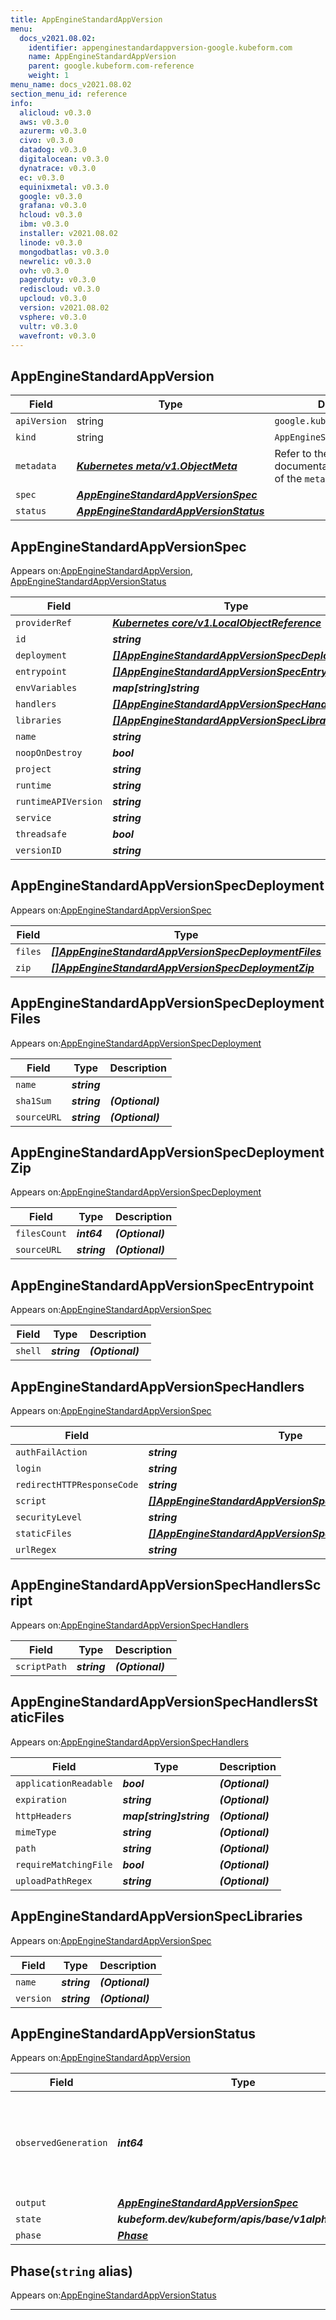 ```yaml
---
title: AppEngineStandardAppVersion
menu:
  docs_v2021.08.02:
    identifier: appenginestandardappversion-google.kubeform.com
    name: AppEngineStandardAppVersion
    parent: google.kubeform.com-reference
    weight: 1
menu_name: docs_v2021.08.02
section_menu_id: reference
info:
  alicloud: v0.3.0
  aws: v0.3.0
  azurerm: v0.3.0
  civo: v0.3.0
  datadog: v0.3.0
  digitalocean: v0.3.0
  dynatrace: v0.3.0
  ec: v0.3.0
  equinixmetal: v0.3.0
  google: v0.3.0
  grafana: v0.3.0
  hcloud: v0.3.0
  ibm: v0.3.0
  installer: v2021.08.02
  linode: v0.3.0
  mongodbatlas: v0.3.0
  newrelic: v0.3.0
  ovh: v0.3.0
  pagerduty: v0.3.0
  rediscloud: v0.3.0
  upcloud: v0.3.0
  version: v2021.08.02
  vsphere: v0.3.0
  vultr: v0.3.0
  wavefront: v0.3.0
---
```


## AppEngineStandardAppVersion
| Field | Type | Description |
| ------ | ----- | ----------- |
| `apiVersion` | string | `google.kubeform.com/v1alpha1` |
|    `kind` | string | `AppEngineStandardAppVersion` |
| `metadata` | ***[Kubernetes meta/v1.ObjectMeta](https://v1-18.docs.kubernetes.io/docs/reference/generated/kubernetes-api/v1.18/#objectmeta-v1-meta)***|Refer to the Kubernetes API documentation for the fields of the `metadata` field.|
| `spec` | ***[AppEngineStandardAppVersionSpec](#appenginestandardappversionspec)***||
| `status` | ***[AppEngineStandardAppVersionStatus](#appenginestandardappversionstatus)***||
## AppEngineStandardAppVersionSpec

Appears on:[AppEngineStandardAppVersion](#appenginestandardappversion), [AppEngineStandardAppVersionStatus](#appenginestandardappversionstatus)

| Field | Type | Description |
| ------ | ----- | ----------- |
| `providerRef` | ***[Kubernetes core/v1.LocalObjectReference](https://v1-18.docs.kubernetes.io/docs/reference/generated/kubernetes-api/v1.18/#localobjectreference-v1-core)***||
| `id` | ***string***||
| `deployment` | ***[[]AppEngineStandardAppVersionSpecDeployment](#appenginestandardappversionspecdeployment)***| ***(Optional)*** |
| `entrypoint` | ***[[]AppEngineStandardAppVersionSpecEntrypoint](#appenginestandardappversionspecentrypoint)***| ***(Optional)*** |
| `envVariables` | ***map[string]string***| ***(Optional)*** |
| `handlers` | ***[[]AppEngineStandardAppVersionSpecHandlers](#appenginestandardappversionspechandlers)***| ***(Optional)*** |
| `libraries` | ***[[]AppEngineStandardAppVersionSpecLibraries](#appenginestandardappversionspeclibraries)***| ***(Optional)*** |
| `name` | ***string***| ***(Optional)*** |
| `noopOnDestroy` | ***bool***| ***(Optional)*** |
| `project` | ***string***| ***(Optional)*** |
| `runtime` | ***string***||
| `runtimeAPIVersion` | ***string***| ***(Optional)*** |
| `service` | ***string***| ***(Optional)*** |
| `threadsafe` | ***bool***| ***(Optional)*** |
| `versionID` | ***string***| ***(Optional)*** |
## AppEngineStandardAppVersionSpecDeployment

Appears on:[AppEngineStandardAppVersionSpec](#appenginestandardappversionspec)

| Field | Type | Description |
| ------ | ----- | ----------- |
| `files` | ***[[]AppEngineStandardAppVersionSpecDeploymentFiles](#appenginestandardappversionspecdeploymentfiles)***| ***(Optional)*** |
| `zip` | ***[[]AppEngineStandardAppVersionSpecDeploymentZip](#appenginestandardappversionspecdeploymentzip)***| ***(Optional)*** |
## AppEngineStandardAppVersionSpecDeploymentFiles

Appears on:[AppEngineStandardAppVersionSpecDeployment](#appenginestandardappversionspecdeployment)

| Field | Type | Description |
| ------ | ----- | ----------- |
| `name` | ***string***||
| `sha1Sum` | ***string***| ***(Optional)*** |
| `sourceURL` | ***string***| ***(Optional)*** |
## AppEngineStandardAppVersionSpecDeploymentZip

Appears on:[AppEngineStandardAppVersionSpecDeployment](#appenginestandardappversionspecdeployment)

| Field | Type | Description |
| ------ | ----- | ----------- |
| `filesCount` | ***int64***| ***(Optional)*** |
| `sourceURL` | ***string***| ***(Optional)*** |
## AppEngineStandardAppVersionSpecEntrypoint

Appears on:[AppEngineStandardAppVersionSpec](#appenginestandardappversionspec)

| Field | Type | Description |
| ------ | ----- | ----------- |
| `shell` | ***string***| ***(Optional)*** |
## AppEngineStandardAppVersionSpecHandlers

Appears on:[AppEngineStandardAppVersionSpec](#appenginestandardappversionspec)

| Field | Type | Description |
| ------ | ----- | ----------- |
| `authFailAction` | ***string***| ***(Optional)*** |
| `login` | ***string***| ***(Optional)*** |
| `redirectHTTPResponseCode` | ***string***| ***(Optional)*** |
| `script` | ***[[]AppEngineStandardAppVersionSpecHandlersScript](#appenginestandardappversionspechandlersscript)***| ***(Optional)*** |
| `securityLevel` | ***string***| ***(Optional)*** |
| `staticFiles` | ***[[]AppEngineStandardAppVersionSpecHandlersStaticFiles](#appenginestandardappversionspechandlersstaticfiles)***| ***(Optional)*** |
| `urlRegex` | ***string***| ***(Optional)*** |
## AppEngineStandardAppVersionSpecHandlersScript

Appears on:[AppEngineStandardAppVersionSpecHandlers](#appenginestandardappversionspechandlers)

| Field | Type | Description |
| ------ | ----- | ----------- |
| `scriptPath` | ***string***| ***(Optional)*** |
## AppEngineStandardAppVersionSpecHandlersStaticFiles

Appears on:[AppEngineStandardAppVersionSpecHandlers](#appenginestandardappversionspechandlers)

| Field | Type | Description |
| ------ | ----- | ----------- |
| `applicationReadable` | ***bool***| ***(Optional)*** |
| `expiration` | ***string***| ***(Optional)*** |
| `httpHeaders` | ***map[string]string***| ***(Optional)*** |
| `mimeType` | ***string***| ***(Optional)*** |
| `path` | ***string***| ***(Optional)*** |
| `requireMatchingFile` | ***bool***| ***(Optional)*** |
| `uploadPathRegex` | ***string***| ***(Optional)*** |
## AppEngineStandardAppVersionSpecLibraries

Appears on:[AppEngineStandardAppVersionSpec](#appenginestandardappversionspec)

| Field | Type | Description |
| ------ | ----- | ----------- |
| `name` | ***string***| ***(Optional)*** |
| `version` | ***string***| ***(Optional)*** |
## AppEngineStandardAppVersionStatus

Appears on:[AppEngineStandardAppVersion](#appenginestandardappversion)

| Field | Type | Description |
| ------ | ----- | ----------- |
| `observedGeneration` | ***int64***| ***(Optional)*** Resource generation, which is updated on mutation by the API Server.|
| `output` | ***[AppEngineStandardAppVersionSpec](#appenginestandardappversionspec)***| ***(Optional)*** |
| `state` | ***kubeform.dev/kubeform/apis/base/v1alpha1.State***| ***(Optional)*** |
| `phase` | ***[Phase](#phase)***| ***(Optional)*** |
## Phase(`string` alias)

Appears on:[AppEngineStandardAppVersionStatus](#appenginestandardappversionstatus)

---
